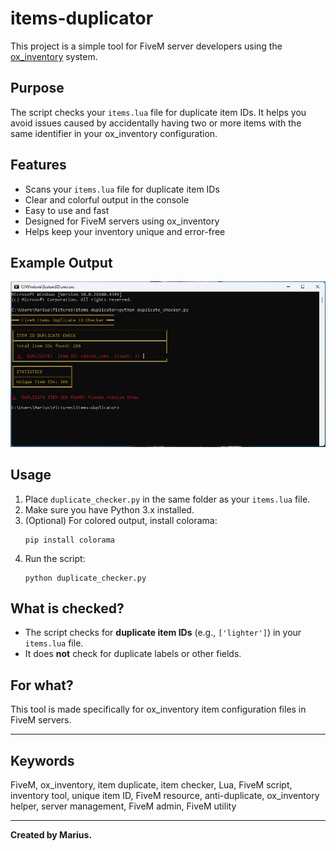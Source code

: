 # items-duplicator

This project is a simple tool for FiveM server developers using the [ox_inventory](https://github.com/overextended/ox_inventory) system.

## Purpose

The script checks your `items.lua` file for duplicate item IDs. It helps you avoid issues caused by accidentally having two or more items with the same identifier in your ox_inventory configuration.

## Features
- Scans your `items.lua` file for duplicate item IDs
- Clear and colorful output in the console
- Easy to use and fast
- Designed for FiveM servers using ox_inventory
- Helps keep your inventory unique and error-free

## Example Output

![Console Example](console.jpg)

## Usage
1. Place `duplicate_checker.py` in the same folder as your `items.lua` file.
2. Make sure you have Python 3.x installed.
3. (Optional) For colored output, install colorama:
   ```
   pip install colorama
   ```
4. Run the script:
   ```
   python duplicate_checker.py
   ```

## What is checked?
- The script checks for **duplicate item IDs** (e.g., `['lighter']`) in your `items.lua` file.
- It does **not** check for duplicate labels or other fields.

## For what?
This tool is made specifically for ox_inventory item configuration files in FiveM servers.

---

## Keywords
FiveM, ox_inventory, item duplicate, item checker, Lua, FiveM script, inventory tool, unique item ID, FiveM resource, anti-duplicate, ox_inventory helper, server management, FiveM admin, FiveM utility

---

**Created by Marius.** 